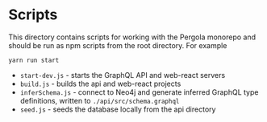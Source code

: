 # Scripts

This directory contains scripts for working with the Pergola monorepo and should be run as npm scripts from the root directory. For example

```
yarn run start
```

- `start-dev.js` - starts the GraphQL API and web-react servers
- `build.js` - builds the api and web-react projects
- `inferSchema.js` - connect to Neo4j and generate inferred GraphQL type definitions, written to `./api/src/schema.graphql`
- `seed.js` - seeds the database locally from the api directory
